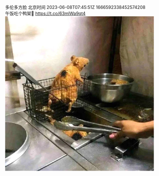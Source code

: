 多伦多方脸 北京时间 2023-06-08T07:45:51Z 1666592338452574208<br>午饭吃个鸭架🥺 https://t.co/63mlWa9qt4<br><img src='/temp/image/2023/t-Month-6/1666592338452574208_0.jpg' width='480' height='500'><br><br>